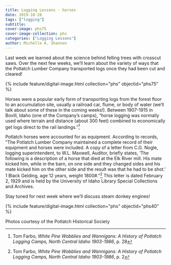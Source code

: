 ```yaml
---
title: Logging Lessons - horses
date: 2019-10-28
tags: ["logging"]
subtitle: 
cover-image: phs75
cover-image-collection: phs
categories: ["Logging Lessons"]
author: Michelle A. Shannon
---
```


Last week we learned about the science behind felling trees with crosscut saws. Over the next few weeks, we’ll learn about the variety of ways that the Potlatch Lumber Company transported logs once they had been cut and cleared!

{% include feature/digital-image.html collection="phs" objectid="phs75" %}

Horses were a popular early form of transporting logs from the forest floor to an accumulation site, usually a railroad car, flume, or body of water (we’ll talk about some of these in the coming weeks!). Between 1907-1915 in Bovill, Idaho (one of the Company’s camps), “horse logging was normally used where terrain and distance (about 300 feet) combined to economically get logs direct to the rail landings.”[^1]

Potlatch horses were accounted for as equipment. According to records, “The Potlatch Lumber Company maintained a complete record of their equipment and horses were included. A copy of a letter from C.G. Nogle, logging superintendent, to W.L. Maxwell, Auditor, briefly states, ‘The following is a description of a horse that died at the Elk River mill. His mate kicked him, while in the barn, on one side and they changed sides and his mate kicked him on the other side and the result was that he had to be shot.’ 1 Black Gelding, age 12 years, weight 1800#.”[^2] This letter is dated February 2, 1929 and is held by the University of Idaho Library Special Collections and Archives.

Stay tuned for next week where we’ll discuss steam donkey engines!

{% include feature/digital-image.html collection="phs" objectid="phs40" %}

Photos courtesy of the Potlatch Historical Society

[^1]: Tom Farbo, *White Pine Wobblies and Wannigans: A History of Potlatch Logging Camps, North Central Idaho 1903-1986*, p. 28

[^2]: Tom Farbo, *White Pine Wobblies and Wannigans: A History of Potlatch Logging Camps, North Central Idaho 1903-1986*, p. 2
